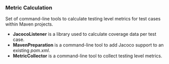 ### Metric Calculation

Set of command-line tools to calculate testing level metrics for test cases within Maven projects.

* **JacocoListener** is a library used to calculate coverage data per test case.
* **MavenPreparation** is a command-line tool to add Jacoco support to an existing _pom.xml_.
* **MetricCollector** is a command-line tool to collect testing level metrics.